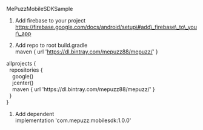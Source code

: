 MePuzzMobileSDKSample

1.  Add firebase to your project<br/>https://firebase.google.com/docs/android/setup\#add\_firebase\_to\_your\_app

2.  Add repo to root build.gradle<br/>maven { url 'https://dl.bintray.com/mepuzz88/mepuzz/' }
<p>
allprojects {<br/>
&nbsp;&nbsp;repositories {<br/>
&nbsp;&nbsp;&nbsp;&nbsp;google()<br/>
&nbsp;&nbsp;&nbsp;&nbsp;jcenter()<br/>
&nbsp;&nbsp;&nbsp;&nbsp;maven { url 'https://dl.bintray.com/mepuzz88/mepuzz/' }<br/>
&nbsp;&nbsp;}<br/>
}<br/></p>

1.  Add dependent<br/>implementation 'com.mepuzz:mobilesdk:1.0.0'

